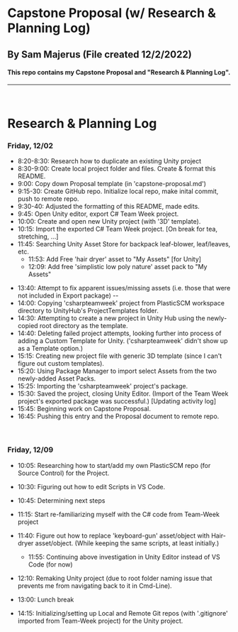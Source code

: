 # Capstone Proposal   (w/ Research & Planning Log) 

## By Sam Majerus  (File created 12/2/2022)

#### This repo contains my Capstone Proposal and "Research & Planning Log".   

<hr/>
<br>


# Research & Planning Log
### Friday, 12/02
* 8:20-8:30:  Research how to duplicate an existing Unity project
* 8:30-9:00:  Create local project folder and files.  Create & format this README. 
* 9:00:  Copy down Proposal template (in 'capstone-proposal.md') 
* 9:15-30:  Create GitHub repo.  Initialize local repo, make inital commit, push to remote repo. 
* 9:30-40:  Adjusted the formatting of this README, made edits. 
* 9:45:  Open Unity editor, export C# Team Week project. 
* 10:00:  Create and open new Unity project (with '3D' template).  
* 10:15:  Import the exported C# Team Week project.   [On break for tea, stretching, ...]
* 11:45:  Searching Unity Asset Store for backpack leaf-blower, leaf/leaves, etc. 
  * 11:53:  Add Free 'hair dryer' asset to "My Assets" [for Unity] 
  * 12:09:  Add free 'simplistic low poly nature' asset pack to "My Assets" 

<!-- * [12:30-13:10:  Added links to job postings I saved yesterday to my Job Tracker, for further evaluation later.]   -->

* 13:40:  Attempt to fix apparent issues/missing assets (i.e. those that were not included in Export package) --
* 14:00:  Copying 'csharpteamweek' project from PlasticSCM workspace directory to UnityHub's ProjectTemplates folder. 
* 14:30:  Attempting to create a new project in Unity Hub using the newly-copied root directory as the template. 
* 14:40:  Deleting failed project attempts,  looking further into process of adding a Custom Template for Unity.   ('csharpteamweek' didn't show up as a Template option.)
* 15:15:  Creating new project file with generic 3D template (since I can't figure out custom templates).  
* 15:20:  Using Package Manager to import select Assets from the two newly-added Asset Packs.  
* 15:25:  Importing the 'csharpteamweek' project's package.  
* 15:30:  Saved the project, closing Unity Editor. (Import of the Team Week project's exported package was successful.)   [Updating activity log] 
* 15:45:  Beginning work on Capstone Proposal. 
* 16:45:  Pushing this entry and the Proposal document to remote repo.  
<br><br>



### Friday, 12/09
* 10:05:  Researching how to start/add my own PlasticSCM repo (for Source Control) for the Project. 
<!-- * 10:30:  Researching how to change the gameplay environment without accidentally interfering with the player's current HUD and Menu scenes.  -->
* 10:30:  Figuring out how to edit Scripts in VS Code. 
* 10:45:  Determining next steps
* 11:15:  Start re-familiarizing myself with the C# code from Team-Week project 
* 11:40:  Figure out how to replace 'keyboard-gun' asset/object with Hair-dryer asset/object.  (While keeping the same scripts, at least initially.)
  * 11:55:  Continuing above investigation in Unity Editor instead of VS Code (for now) 
* 12:10:  Remaking Unity project (due to root folder naming issue that prevents me from navigating back to it in Cmd-Line).
* 13:00:  Lunch break

* 14:15:  Initializing/setting up Local and Remote Git repos (with '.gitignore' imported from Team-Week project) for the Unity project. 













<!-- 
* 1:20: implement react-spring library in sample project 
-->








<!--
<br><br>




## License
Email me at ladolego@gmail.com for questions, ideas, concerns, or even any issues that you run into. !--You may also clone or Fork the content in this Repo to fiddle around with it, if you like.--

Licensed through MIT. Copyright (c) 12/2/2022, Samuel Majerus. --> 